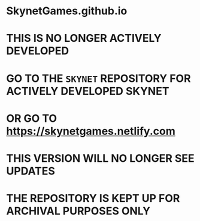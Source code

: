 # SkynetGames.github.io

# THIS IS NO LONGER ACTIVELY DEVELOPED

# GO TO THE `SKYNET` REPOSITORY FOR ACTIVELY DEVELOPED SKYNET

# OR GO TO https://skynetgames.netlify.com

# THIS VERSION WILL NO LONGER SEE UPDATES

# THE REPOSITORY IS KEPT UP FOR ARCHIVAL PURPOSES ONLY

